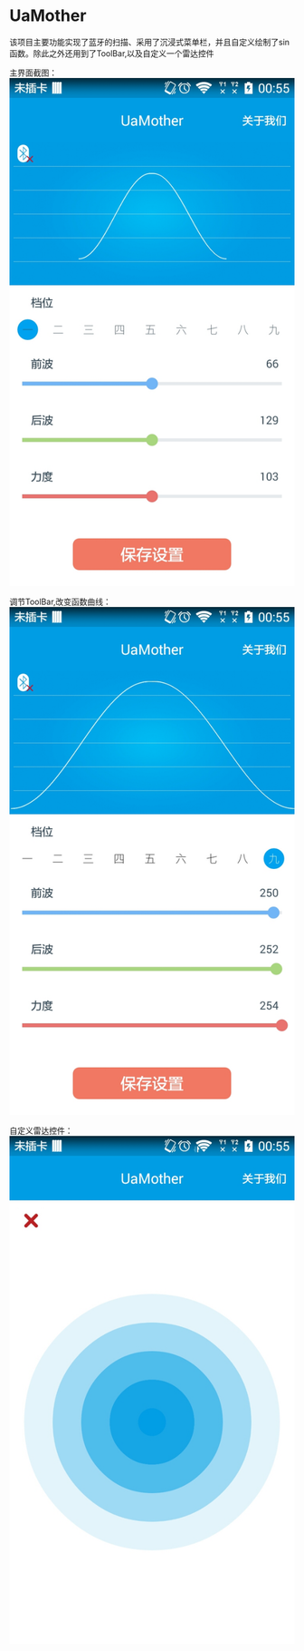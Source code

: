 # UaMother
该项目主要功能实现了蓝牙的扫描、采用了沉浸式菜单栏，并且自定义绘制了sin函数。除此之外还用到了ToolBar,以及自定义一个雷达控件

主界面截图：
![image](https://github.com/ysq1051838264/UaMother/blob/master/1.jpg)

调节ToolBar,改变函数曲线：
![image](https://github.com/ysq1051838264/UaMother/blob/master/3.jpg)

自定义雷达控件：
![image](https://github.com/ysq1051838264/UaMother/blob/master/2.png)
